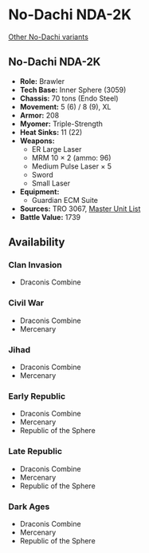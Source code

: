 # No-Dachi NDA-2K

[Other No-Dachi variants](../no-dachi.md)

## No-Dachi NDA-2K
- **Role:** Brawler
- **Tech Base:** Inner Sphere (3059)
- **Chassis:** 70 tons (Endo Steel)
- **Movement:** 5 (6) / 8 (9), XL
- **Armor:** 208
- **Myomer:** Triple-Strength
- **Heat Sinks:** 11 (22)
- **Weapons:**
  - ER Large Laser
  - MRM 10 × 2 (ammo: 96)
  - Medium Pulse Laser × 5
  - Sword
  - Small Laser
- **Equipment:**
  - Guardian ECM Suite
- **Sources:** TRO 3067, [Master Unit List](http://masterunitlist.info/Unit/Details/4732/no-dachi-nda-2k)
- **Battle Value:** 1739

## Availability

### Clan Invasion
- Draconis Combine

### Civil War
- Draconis Combine
- Mercenary

### Jihad
- Draconis Combine
- Mercenary

### Early Republic
- Draconis Combine
- Mercenary
- Republic of the Sphere

### Late Republic
- Draconis Combine
- Mercenary
- Republic of the Sphere

### Dark Ages
- Draconis Combine
- Mercenary
- Republic of the Sphere

